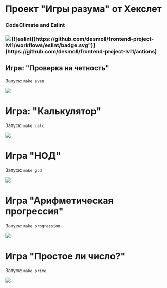 <h1> Проект "Игры разума" от Хекслет </h1>
  <h3> CodeClimate and Eslint <h3>
<a href="https://codeclimate.com/github/desmoll/frontend-project-lvl1/maintainability"><img src="https://api.codeclimate.com/v1/badges/63d71fe32226d7ca388e/maintainability" /></a>
[![eslint](https://github.com/desmoll/frontend-project-lvl1/workflows/eslint/badge.svg")]
  (https://github.com/desmoll/frontend-project-lvl1/actions)



<h2>Игра: "Проверка на четность"</h2>
<p>Запуск: <code>make even</code></p>
<a href="https://asciinema.org/a/DZStFMSMRDReNWR8lrlag3HqC" target="_blank"><img src="https://asciinema.org/a/DZStFMSMRDReNWR8lrlag3HqC.svg" /></a>

<h1>Игра: "Калькулятор"</h1>
<p>Запуск: <code>make calc</code></p>
<a href="https://asciinema.org/a/ND7pkMgWFlZMo7aqZ1KHhKnws" target="_blank"><img src="https://asciinema.org/a/ND7pkMgWFlZMo7aqZ1KHhKnws.svg" /></a>

<h1>Игра "НОД"</h1>
<p>Запуск: <code>make gcd</code></p>
<a href="https://asciinema.org/a/EGmrEiYpbynDxNgibzpNAhKaf" target="_blank"><img src="https://asciinema.org/a/EGmrEiYpbynDxNgibzpNAhKaf.svg" /></a>

<h1>Игра "Арифметическая прогрессия"</h1>
<p>Запуск: <code>make progression</code></p>
<a href="https://asciinema.org/a/EGmrEiYpbynDxNgibzpNAhKaf" target="_blank"><img src="https://asciinema.org/a/EGmrEiYpbynDxNgibzpNAhKaf.svg" /></a>

<h1>Игра "Простое ли число?"</h1>
<p>Запуск: <code>make prime</code></p>
<a href="https://asciinema.org/a/XTPQvVnJqI7g4AefRHzbLVmEv" target="_blank"><img src="https://asciinema.org/a/XTPQvVnJqI7g4AefRHzbLVmEv.svg" /></a>
